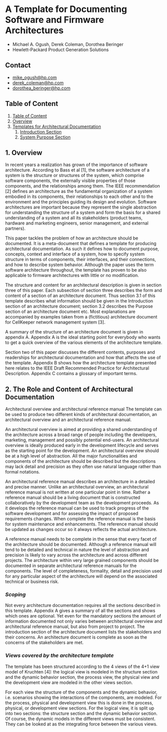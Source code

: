 # **A Template for Documenting Software and Firmware Architectures**
* Michael A. Ogush, Derek Coleman, Dorothea Beringer
* Hewlett-Packard Product Generation Solutions

## **Contact**
* mike_ogush@hp.com
* derek_coleman@hp.com
* dorothea_beringer@hp.com

## **Table of Content**
1. [Table of Content](https://www.google.com)
2. [Overview](https://www.google.com)
3. [Templates for Architectural Documentation](https://www.google.com)
   1. [Introduction Section](https://www.google.com)
   2. [System Purpose Section](https://www.google.com)

## **1. Overview**
In recent years a realization has grown of the importance of software architecture. According to Bass et al
[1], the software architecture of a system is the structure or structures of the system, which comprise
software components, the externally visible properties of those components, and the relationships among
them. The IEEE recommendation [2] defines an architecture as the fundamental organization of a system
embodied in its components, their relationships to each other and to the environment and the principles
guiding its design and evolution. Software architectures are important because they represent the single
abstraction for understanding the structure of a system and form the basis for a shared understanding of a
system and all its stakeholders (product teams, hardware and marketing engineers, senior management, and
external partners).

This paper tackles the problem of how an architecture should be documented. It is a meta-document that
defines a template for producing architectural documentation. As such it defines how to document purpose,
concepts, context and interface of a system, how to specify system structure in terms of components, their
interfaces, and their connections, and how to describe system behavior. Although the paper uses the term
software architecture throughout, the template has proven to be also applicable to firmware architectures
with little or no modification.

The structure and content for an architectural description is given in section three of this paper. Each
subsection of section three describes the form and content of a section of an architecture document. Thus
section 3.1 of this template describes what information should be given in the Introduction section of an
architecture document; section 3.2 describes the Purpose section of an architecture document etc. Most
explanations are accompanied by examples taken from a (fictitious) architecture document for CellKeeper
network management system [3].

A summary of the structure of an architecture document is given in appendix A. Appendix A is the ideal
starting point for everybody who wants to get a quick overview of the various elements of the architecture
template.

Section two of this paper discusses the different contents, purposes and readerships for architectural
documentation and how that affects the use of the template. Appendix B shows how the architecture
template presented here relates to the IEEE Draft Recommended Practice for Architectural Description.
Appendix C contains a glossary of important terms.

## **2. The Role and Content of Architectural Documentation**
Architectural overview and architectural reference manual
The template can be used to produce two different kinds of architectural documentation, an architectural
overview and an architectural reference manual.

An architectural overview is aimed at providing a shared understanding of the architecture across a broad
range of people including the developers, marketing, management and possibly potential end-users. An
architectural overview is ideally produced early in the development lifecycle and serves as the starting
point for the development. An architectural overview should be at a high level of abstraction. All the major
functionalities and components of the architecture should be described but the descriptions may lack detail
and precision as they often use natural language rather than formal notations.

An architectural reference manual describes an architecture in a detailed and precise manner. Unlike an
architectural overview, an architectural reference manual is not written at one particular point in time.
Rather a reference manual should be a living document that is constructed collaboratively by the
development team as the development proceeds. As it develops the reference manual can be used to track
progress of the software development and for assessing the impact of proposed requirements changes.
When complete the reference manual is the basis for system maintenance and enhancements. The reference
manual should be updated as changes occur so it always reflects the actual architecture.

A reference manual needs to be complete in the sense that every facet of the architecture should be
documented. Although a reference manual will tend to be detailed and technical in nature the level of
abstraction and precision is likely to vary across the architecture and across different projects. The
architecture within very large grained components should be documented in separate architectural reference
manuals for the components. The level of completeness, formality, detail and precision used for any
particular aspect of the architecture will depend on the associated technical or business risk.

### *Scoping*
Not every architecture documentation requires all the sections described in this template. Appendix A gives
a summary of all the sections and shows which ones are optional. Yet even for the mandatory sections the
amount of information documented not only varies between architectural overview and architectural
reference manual, but also from project to project. The introduction section of the architecture document
lists the stakeholders and their concerns. An architecture document is complete as soon as the concerns of
the stakeholders are met.

### *Views covered by the architecture template*
The template has been structured according to the 4 views of the 4+1 view model of Kruchten [4]: the
logical view is modeled in the structure section and the dynamic behavior section, the process view, the
physical view and the development view are modeled in the other views section.

For each view the structure of the components and the dynamic behavior, i.e. scenarios showing the
interactions of the components, are modeled. For the process, physical and development view this is done
in the process, physical, or development view sections. For the logical view, it is split up into two sections:
the structure section and the dynamic behavior section. Of course, the dynamic models in the different
views must be consistent. They can be looked at as the integrating force between the various views.